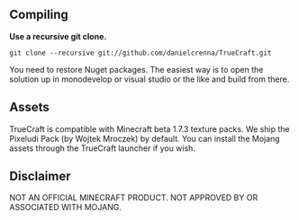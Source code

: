
## Compiling

**Use a recursive git clone.**

    git clone --recursive git://github.com/danielcrenna/TrueCraft.git

You need to restore Nuget packages. The easiest way is to open the solution up in monodevelop or visual studio or the like and build from there. 

## Assets

TrueCraft is compatible with Minecraft beta 1.7.3 texture packs. We ship the Pixeludi Pack (by Wojtek Mroczek) by default. You can install the Mojang assets through the TrueCraft launcher if you wish.

## Disclaimer

NOT AN OFFICIAL MINECRAFT PRODUCT. NOT APPROVED BY OR ASSOCIATED WITH MOJANG.
